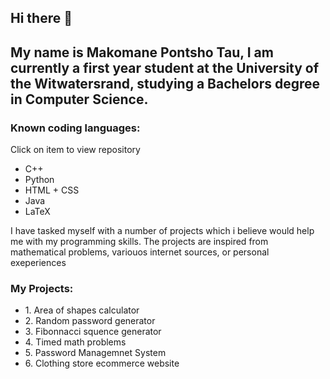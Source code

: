 <h2>Hi there 👋 </h2>

<h2>My name is Makomane Pontsho Tau, I am currently a first year student at the University of the Witwatersrand, studying a Bachelors degree in Computer Science.</h2>

<h3>Known coding languages: </h3>

<p>Click on item to view repository</p>

<ul>
  <li>C++</li>
  <li>Python</li>
  <li>HTML + CSS</li>
  <li>Java</li>
  <li>LaTeX</li>
</ul>

<p>I have tasked myself with a number of projects which i believe would help me with my programming skills. The projects are inspired from mathematical problems, variouos internet sources, or personal exeperiences</p>

<h3>My Projects: </h3>
<ul>
  <li>1. Area of shapes calculator</li>
  <li>2. Random password generator</li>
  <li>3. Fibonnacci squence generator</li>
  <li>4. Timed math problems</li>
  <li>5. Password Managemnet System</li>
  <li>6. Clothing store ecommerce website </li>
</ul>

